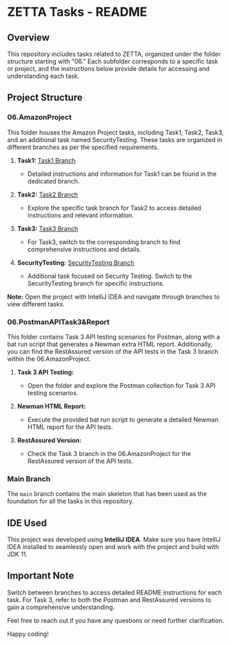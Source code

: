 # ZETTA Tasks - README

## Overview

This repository includes tasks related to ZETTA, organized under the folder structure starting with "06." Each subfolder corresponds to a specific task or project, and the instructions below provide details for accessing and understanding each task.

## Project Structure

### 06.AmazonProject

This folder houses the Amazon Project tasks, including Task1, Task2, Task3, and an additional task named SecurityTesting. These tasks are organized in different branches as per the specified requirements.

1. **Task1:** [Task1 Branch](https://github.com/TimurDN/AutomationQA/tree/Task1)
   - Detailed instructions and information for Task1 can be found in the dedicated branch.

2. **Task2:** [Task2 Branch](https://github.com/TimurDN/AutomationQA/tree/Task2New)
   - Explore the specific task branch for Task2 to access detailed instructions and relevant information.

3. **Task3:** [Task3 Branch](https://github.com/TimurDN/AutomationQA/tree/Task3)
   - For Task3, switch to the corresponding branch to find comprehensive instructions and details.

4. **SecurityTesting:** [SecurityTesting Branch](https://github.com/TimurDN/AutomationQA/tree/SecurityAdditionalTask)
   - Additional task focused on Security Testing. Switch to the SecurityTesting branch for specific instructions.

**Note:** Open the project with IntelliJ IDEA and navigate through branches to view different tasks.

### 06.PostmanAPITask3&Report

This folder contains Task 3 API testing scenarios for Postman, along with a bat run script that generates a Newman extra HTML report. Additionally, you can find the RestAssured version of the API tests in the Task 3 branch within the 06.AmazonProject.

1. **Task 3 API Testing:**
   - Open the folder and explore the Postman collection for Task 3 API testing scenarios.

2. **Newman HTML Report:**
   - Execute the provided bat run script to generate a detailed Newman HTML report for the API tests.

3. **RestAssured Version:**
   - Check the Task 3 branch in the 06.AmazonProject for the RestAssured version of the API tests.

### Main Branch

The `main` branch contains the main skeleton that has been used as the foundation for all the tasks in this repository.

## IDE Used

This project was developed using **IntelliJ IDEA**. Make sure you have IntelliJ IDEA installed to seamlessly open and work with the project and build with JDK 11.

## Important Note

Switch between branches to access detailed README instructions for each task. For Task 3, refer to both the Postman and RestAssured versions to gain a comprehensive understanding.

Feel free to reach out if you have any questions or need further clarification.

Happy coding!
